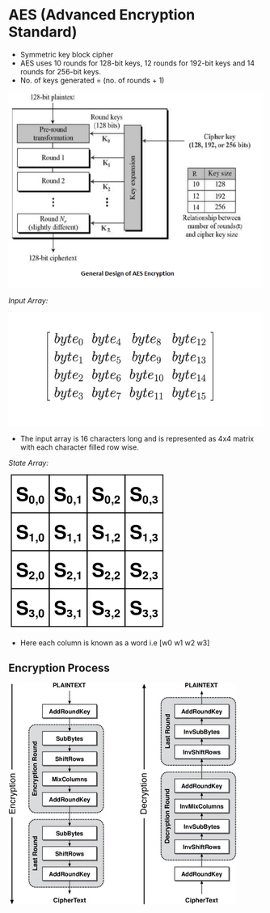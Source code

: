 # AES (Advanced Encryption Standard)

- Symmetric key block cipher
- AES uses 10 rounds for 128-bit keys, 12 rounds for 192-bit keys and 14 rounds for 256-bit keys.
- No. of keys generated = (no. of rounds + 1)

![](img/1.png)

_Input Array:_

![](img/4.png)

- The input array is 16 characters long and is represented as 4x4 matrix with each character filled row wise.

_State Array:_

![](img/2.png)

- Here each column is known as a word i.e [w0 w1 w2 w3]

## Encryption Process

![](img/3.jpg)
